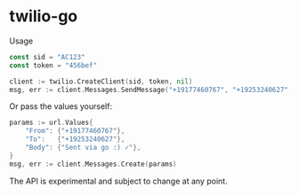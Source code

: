 # twilio-go

Usage

```go
const sid = "AC123"
const token = "456bef"

client := twilio.CreateClient(sid, token, nil)
msg, err := client.Messages.SendMessage("+19177460767", "+19253240627", "Sent via go :) ✓", nil)
```

Or pass the values yourself:

```go
params := url.Values{
    "From": {"+19177460767"},
    "To":   {"+19253240627"},
    "Body": {"Sent via go :) ✓"},
}
msg, err := client.Messages.Create(params)
```

The API is experimental and subject to change at any point.
